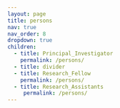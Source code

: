 ```yaml
---
layout: page
title: persons
nav: true
nav_order: 8
dropdown: true
children:
  - title: Principal_Investigator
    permalink: /persons/
  - title: divider
  - title: Research_Fellow
    permalink: /persons/
  - title: Research_Assistants
     permalink: /persons/
---
```

